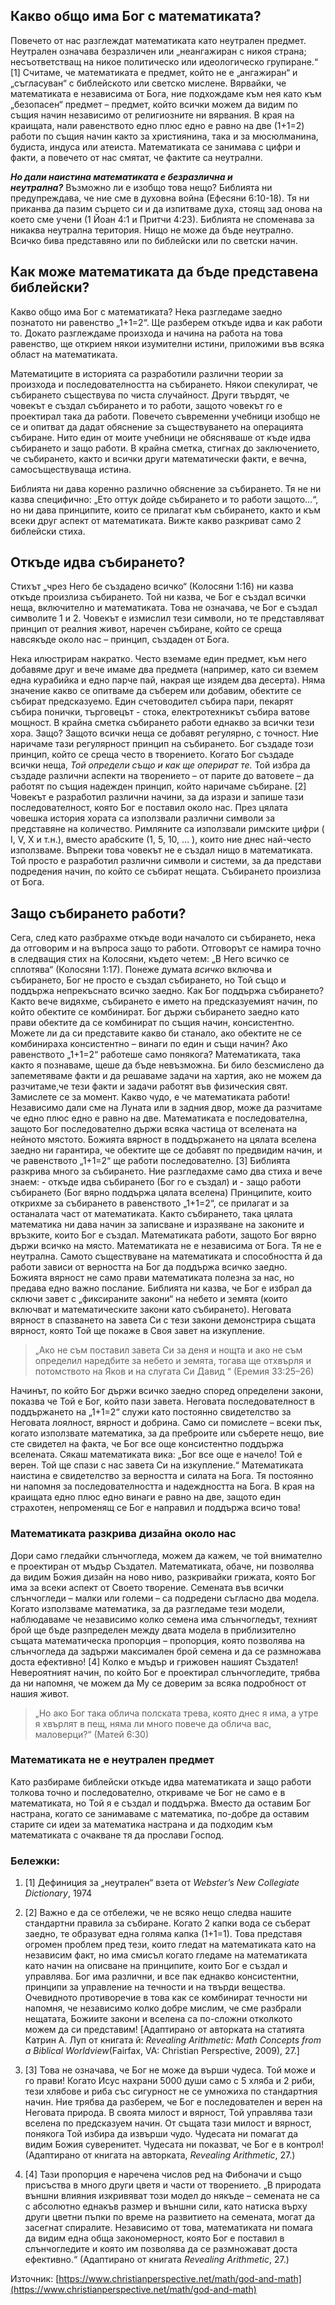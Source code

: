 ## Какво общо има Бог с математиката?

Повечето от нас разглеждат математиката като неутрален предмет. Неутрален означава безразличен или „неангажиран с никоя страна; несъответстващ на никое политическо или идеологическо групиране.“ [1] Считаме, че математиката е предмет, който не е „ангажиран“ и „съгласуван“ с библейското или светско мислене. Вярвайки, че математиката е независима от Бога, ние подхождаме към нея като към „безопасен“ предмет – предмет, който всички можем да видим по същия начин независимо от религиозните ни вярвания. В края на краищата, нали равенството едно плюс едно е равно на две (1+1=2) работи по същия начин както за християнина, така и за мюсюлманина, будиста, индуса или атеиста. Математиката се занимава с цифри и факти, а повечето от нас смятат, че фактите са неутрални.

_**Но дали наистина математиката е безразлична и неутрална?**_ Възможно ли е изобщо това нещо? Библията ни предупреждава, че ние сме в духовна война (Ефесяни 6:10-18). Тя ни приканва да пазим сърцето си и да изпитваме духа, стоящ зад онова на което сме учени (1 Йоан 4:1 и Притчи 4:23). Библията не споменава за никаква неутрална територия. Нищо не може да бъде неутрално. Всичко бива представяно или по библейски или по светски начин.

## Как може математиката да бъде представена библейски?

Какво общо има Бог с математиката? Нека разгледаме заедно познатото ни равенство „1+1=2“. Ще разберем откъде идва и как работи то. Докато разглеждаме произхода и начина на работа на това равенство, ще открием някои изумителни истини, приложими във всяка област на математиката.

Математиците в историята са разработили различни теории за произхода и последователността на събирането. Някои спекулират, че събирането съществува по чиста случайност. Други твърдят, че човекът е създал събирането и то работи, защото човекът го е проектирал така да работи. Повечето съвременни учебници изобщо не се и опитват да дадат обяснение за съществуването на операцията събиране. Нито един от моите учебници не обясняваше от къде идва събирането и защо работи. В крайна сметка, стигнах до заключението, че събирането, както и всички други математически факти, е вечна, самосъществуваща истина.

Библията ни дава коренно различно обяснение за събирането. Тя не ни казва специфично: „Ето оттук дойде събирането и то работи защото...“, но ни дава принципите, които се прилагат към събирането, както и към всеки друг аспект от математиката. Вижте какво разкриват само 2 библейски стиха.

## Откъде идва събирането?

Стихът „чрез Него бе създадено всичко“ (Колосяни 1:16) ни казва откъде произлиза събирането. Той ни казва, че Бог е създал всички неща, включително и математиката. Това не означава, че Бог е създал символите 1 и 2\. Човекът е измислил тези символи, но те представляват принцип от реалния живот, наречен събиране, който се среща навсякъде около нас – принцип, създаден от Бога.

Нека илюстрирам накратко. Често вземаме един предмет, към него добавяме друг и вече имаме два предмета (например, като си вземем една курабийка и едно парче пай, накрая ще изядем два десерта). Няма значение какво се опитваме да съберем или добавим, обектите се събират предсказуемо. Един счетоводител събира пари, пекарят събира понички, търговецът - стока, електротехникът събира ватове мощност. В крайна сметка събирането работи еднакво за всички тези хора. Защо? Защото всички неща се добавят регулярно, с точност. Ние наричаме тази регулярност принцип на събирането. Бог създаде този принцип, който се среща често в творението. Когато Бог създаде всички неща, _Той определи също и как ще оперират те._ Той избра да създаде различни аспекти на творението – от парите до ватовете – да работят по същия надежден принцип, който наричаме събиране. [2] Човекът е разработил различни начини, за да изрази и запише тази последователност, която Бог е поставил около нас. През цялата човешка история хората са използвали различни символи за представяне на количество. Римляните са използвали римските цифри ( I, V, X и т.н.), вместо арабските (1, 5, 10, ... ), които ние днес най-често използваме. Въпреки това човекът не е създал нищо в математиката. Той просто е разработил различни символи и системи, за да представи подредения начин, по който се събират нещата. Събирането произлиза от Бога.

## Защо събирането работи?

Сега, след като разбрахме откъде води началото си събирането, нека да отговорим и на въпроса защо то работи. Отговорът се намира точно в следващия стих на Колосяни, където четем: „В Него всичко се сплотява“ (Колосяни 1:17). Понеже думата _всичко_ включва и събирането, Бог не просто е създал събирането, но Той също и поддържа непрекъснато всичко заедно. Как Бог поддържа събирането? Както вече видяхме, събирането е името на предсказуемият начин, по който обектите се комбинират. Бог държи събирането заедно като прави обектите да се комбинират по същия начин, консистентно. Можете ли да си представите какво би станало, ако обектите не се комбинираха консистентно – винаги по един и същи начин? Ако равенството „1+1=2“ работеше само понякога? Математиката, така както я познаваме, щеше да бъде невъзможна. Би било безсмислено да запеметяваме факти и да решаваме задачи на хартия, ако не можем да разчитаме,че тези факти и задачи работят във физическия свят. Замислете се за момент. Какво чудо, е че математиката работи! Независимо дали сме на Луната или в задния двор, може да разчитаме че едно плюс едно e равно на две. Математиката е последователна, защото Бог последователно държи всяка частица от вселената на нейното мястото. Божията вярност в поддържането на цялата вселена заедно ни гарантира, че обектите ще се добавят по предвидим начин, и че равенството „1+1=2“ ще работи последователно. [3] Библията разкрива много за събирането. Ние разгледахме само два стиха и вече знаем: - откъде идва събирането (Бог го е създал) и - защо работи събирането (Бог вярно поддържа цялата вселена) Принципите, които открихме за събирането в равенството „1+1=2“, се прилагат и за останалата част от математиката. Както събирането, така цялата математика ни дава начин за записване и изразяване на законите и връзките, които Бог е създал. Математиката работи, защото Бог вярно държи всичко на място. Математиката не е независима от Бога. Тя не е неутрална. Самото съществуване на математиката и способността й да работи зависи от верността на Бог да поддържа всичко заедно. Божията вярност не само прави математиката полезна за нас, но предава едно важно послание. Библията ни казва, че Бог е избрал да сключи завет с „фиксираните закони“ на небето и земята (които включват и математическите закони като събирането). Неговата вярност в спазването на завета Си с тези закони демонстрира същата вярност, която Той ще покаже в Своя завет на изкупление.

> „Ако не съм поставил завета Си за деня и нощта и ако не съм определил наредбите за небето и земята, тогава ще отхвърля и потомството на Яков и на слугата Си Давид “ (Еремия 33:25–26)

Начинът, по който Бог държи всичко заедно според определени закони, показва че Той е Бог, който пази завета. Неговата последователност в поддържането на „1+1=2“ служи като постоянно свидетелство за Неговата лоялност, вярност и добрина. Само си помислете – всеки пък, когато използвате математика, за да преброите или съберете нещо, вие сте свидетел на факта, че Бог все още консистентно поддържа вселената. Сякаш математиката вика: „Бог все още е начело! Той е верен. Той ще спази с нас завета Си на изкупление.“ Математиката наистина е свидетелство за верността и силата на Бога. Тя постоянно ни напомня за последователността и надеждността на Бога. В края на краищата едно плюс едно винаги е равно на две, защото един страхотен, непроменящ се Бог е направил и поддържа всичо това!

### Математиката разкрива дизайна около нас

Дори само гледайки слънчогледа, можем да кажем, че той внимателно е проектиран от мъдър Създател. Математиката, обаче, ни позволява да видим Божия дизайн на ново ниво, разкривайки грижата, която Бог има за всеки аспект от Своето творение. Семената във всички слънчогледи – малки или големи – са подредени съгласно два модела. Когато използваме математика, за да разгледаме тези модели, наблюдаваме че независимо колко семена има слънчогледът, техният брой ще бъде разпределен между двата модела в приблизително същата математическа пропорция – пропорция, която позволява на слънчогледа да задържи максимален брой семена и да се размножава доста ефективно! [4] Колко е мъдър и грижовен нашият Създател! Невероятният начин, по който Бог е проектирал слънчогледите, трябва да ни напомня, че можем да Му се доверим за всяка подробност от нашия живот.

> „Но ако Бог така облича полската трева, която днес я има, а утре я хвърлят в пещ, няма ли много повече да облича вас, маловерци?“ (Матей 6:30)

### Математиката не е неутрален предмет

Като разбираме библейски откъде идва математиката и защо работи толкова точно и последователно, откриваме че Бог не само e в математиката, но Той я е създал и поддържа. Вместо да оставим Бог настрана, когато се занимаваме с математика, по-добре да оставим старите си идеи за математика настрана и да подходим към математиката с очакване тя да прослави Господ.

### Бележки:

1.  [1] Дефиниция за „неутрален“ взета от _Webster’s New Collegiate Dictionary_, 1974

2.  [2] Важно е да се отбележи, че не всяко нещо следва нашите стандартни правила за събиране. Когато 2 капки вода се съберат заедно, те образуват една голяма капка (1+1=1). Това представя огромен проблем пред тези, които гледат на математиката като на независим факт, но има смисъл когато гледаме на математиката като начин на описване на принципите, които Бог е създал и управлява. Бог има различни, и все пак еднакво консистентни, принципи за управление на течности и на твърди вещества. Очевидното противоречие в това как се комбинират течности ни напомня, че независимо колко добре мислим, че сме разбрали нещатата, Божиите закони и вселена са по-сложни отколкото можем да си представим! [Адаптирано от авторката на статията Катрин А. Луп от книгата й: _Revealing Arithmetic: Math Concepts from a Biblical Worldview_(Fairfax, VA: Christian Perspective, 2009), 27.]
3.  [3] Това не означава, че Бог не може да върши чудеса. Той може и го прави! Когато Исус нахрани 5000 души само с 5 хляба и 2 риби, тези хлябове и риба със сигурност не се умножиха по стандартния начин. Ние трябва да разберем, че Бог е последователен и верен на Неговата природа. В своята милост и вярност, Той управлява тази вселена по предсказуем начин. От същата тази милост и вярност, понякога Той избира да извърши чудо. Чудесата ни помагат да видим Божия суверенитет. Чудесата ни показват, че Бог е в контрол! (Адаптирано от книгата на авторката, _Revealing Arithmetic_, 27.)
4.  [4] Тази пропорция е наречена числов ред на Фибоначи и също присъства в много други цветя и части от творението. „В природата външни влияния изкривяват този модел до някъде – семената не са с абсолютно еднакъв размер и външни сили, като натиска върху други цветни пъпки по време на развитието на семената, могат да засегнат спиралите. Независимо от това, математиката ни помага да видим една обща закономерност, която Бог е поставил в слънчогледите и която им позволява да се размножават доста ефективно.“ (Адаптирано от книгата _Revealing Arithmetic_, 27.)

Източник: [https://www.christianperspective.net/math/god-and-math](https://www.christianperspective.net/math/god-and-math)
